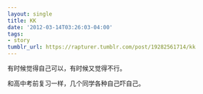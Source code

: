 ```yaml
---
layout: single
title: KK
date: '2012-03-14T03:26:03-04:00'
tags:
- story
tumblr_url: https://rapturer.tumblr.com/post/19282561714/kk
---
```

有时候觉得自己可以，有时候又觉得不行。

和高中考前复习一样，几个同学各种自己吓自己。

